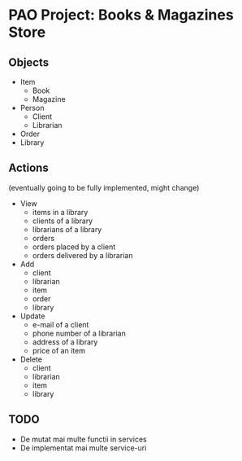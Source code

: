 # PAO Project: Books & Magazines Store

## Objects

- Item
    - Book
    - Magazine
- Person
    - Client
    - Librarian
- Order
- Library

## Actions
(eventually going to be fully implemented, might change)
- View
    - items in a library
    - clients of a library
    - librarians of a library
    - orders
    - orders placed by a client
    - orders delivered by a librarian
- Add
    - client
    - librarian
    - item
    - order
    - library
- Update
    - e-mail of a client
    - phone number of a librarian
    - address of a library
    - price of an item
- Delete
    - client
    - librarian
    - item
    - library

## TODO

- De mutat mai multe functii in services
- De implementat mai multe service-uri